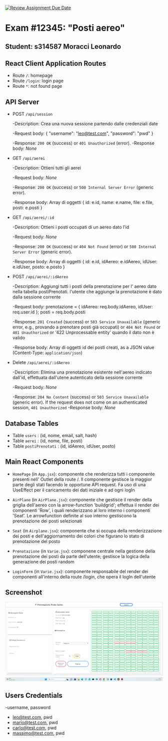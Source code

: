 [![Review Assignment Due Date](https://classroom.github.com/assets/deadline-readme-button-24ddc0f5d75046c5622901739e7c5dd533143b0c8e959d652212380cedb1ea36.svg)](https://classroom.github.com/a/_8yXOlwa)
# Exam #12345: "Posti aereo"
## Student: s314587 Moracci Leonardo 

## React Client Application Routes

- Route `/`: homepage
- Route `/login`: login page
- Route `*`: not found page

## API Server

- POST `/api/session`

	-Description:
  	Crea una nuova sessione partendo dalle credenziali date

	-Request body:
  	{
  		"username": "leo@test.com",
  		"password": "pwd"
  	}

	-Response: `200 OK` (success) or `401 Unauthorized` (error).
	-Response body: _None_


- GET `/api/aerei`

	-Description:
  	Ottieni tutti gli aerei

	-Request body:
	_None_

	-Response: `200 OK` (success) or `500 Internal Server Error` (generic error).

	-Response body: Array di oggetti
	{ 
		id: e.id, name: e.name, 
		file: e.file, posti: e.posti 
	}


- GET `/api/aerei/:id`

	-Description:
  	Ottieni i posti occupati di un aereo dato l'id

	-Request body:
	_None_

	-Response: `200 OK` (success) or `404 Not Found` (error) or `500 Internal Server Error` (generic error).

	-Response body: Array di oggetti
	{ 
		id: e.id, idAereo: e.idAereo, 
		idUser: e.idUser, posto: e.posto
	}


- POST `/api/aerei/:idAereo`

	-Description:
  	Aggiungi tutti i posti della prenotazione per l' aereo dato nella tabella postiPrenotati. l'utente che aggiunge la prenotazione è dato dalla sessione corrente

	-Request body:
	prenotazione = 
	{
		idAereo: req.body.idAereo, 
		idUser: req.user.id
	};
    posti = req.body.posti

	-Response: `201 Created` (success) or `503 Service Unavailable` (generic error, e.g., provando a prenotare posti già occupati) or `404 Not Found` or `401 Unauthorized` or '422 Unprocessable entity' quando il dato non è valido

	-Response body: Array di oggetti
	id dei posti creati, as a JSON value (Content-Type: `application/json`)


- Delete `/api/aerei/:idAereo`

	-Description:
  	Elimina una prenotazione esistente nell'aereo indicato dall'id, effettuata dall'utene autenticato della sessione corrente

	-Request body: _None_

	-Response: `204 No Content` (success) or `503 Service Unavailable` (generic error). If the request does not come on an authenticated session, `401 Unauthorized`
	-Response body: _None_


## Database Tables

- Table `users` : (id, nome, email, salt, hash)
- Table `aerei` : (id, nome, file, posti)
- Table `postiPrenotati` : (id, idAereo, idUser, posto)

## Main React Components

- `HomePage` (in `App.jsx`): componente che renderizza tutti i componente presenti nell' Outlet della route /.
Il componente gestisce la maggior parte degli stati facendo le opportune API request.
Fa uso di una UseEffect per il caricamento dei dati iniziale e ad ogni logIn

- `AirPlane` (in `AirPlane.jsx`): componente che gestisce il render della griglia dell'aereo con la arrow-function 'buildgrid'; effettua il render dei componenti 'Row', i quali renderizzano al loro interno i componenti 'Seat'.
Le arrowfunction definite al suo interno gestiscono la prenotazione dei posti selezionati

- `Seat` (in `Airplane.jsx`): componente che si occupa della renderizzazione dei posti e dell'aggiornamento dei colori che figurano lo stato di prenotazione del posto

- `Prenotazione` (in `Varie.jsx`): componene centrale nella gestione della prenotazione dei posti da parte dell'utente; gestisce la logica della generazione dei posti random

- `LoginForm` (in `Varie.jsx`): componente responsabile del render dei componenti all'interno della route /login, che opera il logIn dell'utente


## Screenshot

![Screenshot](./img/prenotazioneposti.png)

## Users Credentials

-username, password
- leo@test.com, pwd
- mario@test.com, pwd
- carlo@test.com, pwd
- massimo@test.com, pwd
